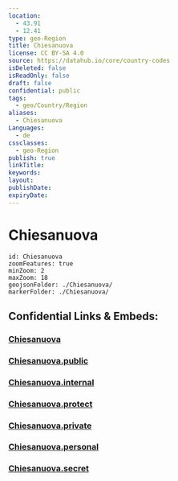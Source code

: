 ```yaml
---
location:
  - 43.91
  - 12.41
type: geo-Region
title: Chiesanuova
license: CC BY-SA 4.0
source: https://datahub.io/core/country-codes
isDeleted: false
isReadOnly: false
draft: false
confidential: public
tags:
  - geo/Country/Region
aliases:
  - Chiesanuova
Languages:
  - de
cssclasses:
  - geo-Region
publish: true
linkTitle:
keywords:
layout:
publishDate:
expiryDate:
---
```


# Chiesanuova

```leaflet
id: Chiesanuova
zoomFeatures: true 
minZoom: 2 
maxZoom: 18
geojsonFolder: ./Chiesanuova/
markerFolder: ./Chiesanuova/
```


## Confidential Links & Embeds: 

### [Chiesanuova](/_Standards/Earth/Continent/Europe/Europe~South/San_Marino/Castelli~San_Marino/Chiesanuova.md) 

### [Chiesanuova.public](/_public/Earth/Continent/Europe/Europe~South/San_Marino/Castelli~San_Marino/Chiesanuova.public.md) 

### [Chiesanuova.internal](/_internal/Earth/Continent/Europe/Europe~South/San_Marino/Castelli~San_Marino/Chiesanuova.internal.md) 

### [Chiesanuova.protect](/_protect/Earth/Continent/Europe/Europe~South/San_Marino/Castelli~San_Marino/Chiesanuova.protect.md) 

### [Chiesanuova.private](/_private/Earth/Continent/Europe/Europe~South/San_Marino/Castelli~San_Marino/Chiesanuova.private.md) 

### [Chiesanuova.personal](/_personal/Earth/Continent/Europe/Europe~South/San_Marino/Castelli~San_Marino/Chiesanuova.personal.md) 

### [Chiesanuova.secret](/_secret/Earth/Continent/Europe/Europe~South/San_Marino/Castelli~San_Marino/Chiesanuova.secret.md)

